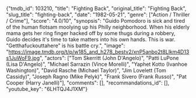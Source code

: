 {"tmdb_id": 103210, "title": "Fighting Back", "original_title": "Fighting Back", "slug_title": "fighting-back", "date": "1982-05-21", "genre": ["Action / Thriller / Crime"], "score": "4.0/10", "synopsis": "Guido Pomodoro is sick and tired of the human flotsam moolying up his Philly neighborhood. When his elderly mama gets her ring finger hacked off by some thugs during a robbery, Guido decides it's time to take matters into his own hands. This is war. \"Getthafuckouttahere\" is his battle cry.", "image": "https://image.tmdb.org/t/p/w185_and_h278_bestv2/xnP5anbo2t8Llkm4D13s1JuWoF9.jpg", "actors": ["Tom Skerritt (John D'Angelo)", "Patti LuPone (Lisa D'Angelo)", "Michael Sarrazin (Vince Morelli)", "Yaphet Kotto (Ivanhoe Washington)", "David Rasche (Michael Taylor)", "Jim Lovelett (Tom Cassidy)", "Joseph Ragno (Mike Pelyk)", "Frank Sivero (Frank Russo)", "Pat Cooper (Harry Janelli)"], "comments": [], "recommandations_id": [], "youtube_key": "6LHTQJ4J1XM"}